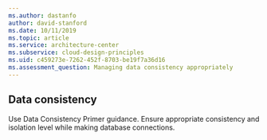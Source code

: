```yaml
---
ms.author: dastanfo
author: david-stanford
ms.date: 10/11/2019
ms.topic: article
ms.service: architecture-center
ms.subservice: cloud-design-principles
ms.uid: c459273e-7262-452f-8703-be19f7a36d16
ms.assessment_question: Managing data consistency appropriately
---
```

## Data consistency


Use Data Consistency Primer guidance. Ensure appropriate consistency and isolation level while making database connections.